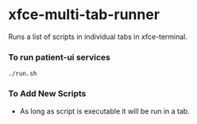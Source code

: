 # xfce-multi-tab-runner
Runs a list of scripts in individual tabs in xfce-terminal.

### To run patient-ui services
```
./run.sh
```

### To Add New Scripts
* As long as script is executable it will be run in a tab. 
